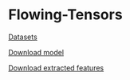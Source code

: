 # Flowing-Tensors

[Datasets](https://www.kaggle.com/datasets/dmitrybabko/speech-emotion-recognition-en)

[Download model](https://drive.google.com/file/d/1RByfFq9NWaRlFQFLp0CutCg44oceOg0u/view?usp=sharing)

[Download extracted features](https://drive.google.com/file/d/1TNlqAVmI7Y_fKihLJ092sN6BNb27ddxj/view?usp=sharing)
